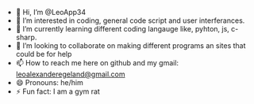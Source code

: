 - 👋 Hi, I’m @LeoApp34
- 👀 I’m interested in coding, general code script and user interferances.
- 🌱 I’m currently learning different coding langauge like, pyhton, js, c- sharp. 
- 💞️ I’m looking to collaborate on making different programs an sites that could be for help
- 📫 How to reach me here on github and my gmail: leoalexanderegeland@gmail.com
- 😄 Pronouns: he/him
- ⚡ Fun fact: I am a gym rat

<!---
LeoApp34/LeoApp34 is a ✨ special ✨ repository because its `README.md` (this file) appears on your GitHub profile.
You can click the Preview link to take a look at your changes.
--->
